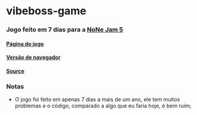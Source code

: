 # vibeboss-game
### Jogo feito em 7 dias para a [NoNe Jam 5](https://itch.io/jam/nonejam-5)

#### [Página do jogo](https://bonkzitos.itch.io/vibeboss)
#### [Versão de navegador](https://gx.games/games/famhi7/vibe-boss/)
#### [Source](https://drive.google.com/file/d/1d73YpNdusbCeltxbfoDU-FgDYPfHaQQw/view)

### Notas
* O jogo foi feito em apenas 7 dias a mais de um ano, ele tem muitos problemas e o código, comparado a algo que eu faria hoje, é bem ruim;
